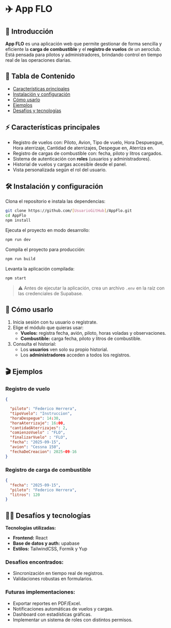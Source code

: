 # ✈️ App FLO

## 📌 Introducción  
**App FLO** es una aplicación web que permite gestionar de forma sencilla y eficiente la **carga de combustible** y el **registro de vuelos** de un aeroclub.  
Está pensada para pilotos y administradores, brindando control en tiempo real de las operaciones diarias.

## 📑 Tabla de Contenido  
- [Características principales](#-características-principales)  
- [Instalación y configuración](#-instalación-y-configuración)  
- [Cómo usarlo](#-cómo-usarlo)  
- [Ejemplos](#-ejemplos)  
- [Desafíos y tecnologías](#-desafíos-y-tecnologías)  

## ⚡ Características principales  
- Registro de vuelos con: Piloto, Avion, Tipo de vuelo, Hora Despuesgue, Hora aterrizaje, Cantidad de aterrizajes, Despegue en, Aterriza en.
- Registro de cargas de combustible con: fecha, piloto y litros cargados.  
- Sistema de autenticación con **roles** (usuarios y administradores).  
- Historial de vuelos y cargas accesible desde el panel.  
- Vista personalizada según el rol del usuario.  

## 🛠️ Instalación y configuración  
Clona el repositorio e instala las dependencias:  

```bash
git clone https://github.com/[UsuarioGitHub]/AppFlo.git
cd AppFlo
npm install
```

Ejecuta el proyecto en modo desarrollo:  

```bash
npm run dev
```

Compila el proyecto para producción:  

```bash
npm run build
```

Levanta la aplicación compilada:  

```bash
npm start
```

> ⚠️ Antes de ejecutar la aplicación, crea un archivo `.env` en la raíz con las credenciales de Supabase.  

## 🚀 Cómo usarlo  
1. Inicia sesión con tu usuario o regístrate.  
2. Elige el módulo que quieras usar:  
   - **Vuelos:** registra fecha, avión, piloto, horas voladas y observaciones.  
   - **Combustible:** carga fecha, piloto y litros de combustible.  
3. Consulta el historial:  
   - Los **usuarios** ven solo su propio historial.  
   - Los **administradores** acceden a todos los registros.  

## 🎬 Ejemplos  

### Registro de vuelo  
```json
{

  "piloto": "Federico Herrera",
  "tipoVuelo": "Instruccion",
  "horaDespegue": 14:30,
  "horaAterrizaje": 16:00,
  "cantidadAterrizajes": 2,
  "comienzoVuelo" : "FLO",
  "finalizarVuelo" : "FLO",
  "fecha": "2025-09-15",
  "avion": "Cessna 150",
  "fechaDeCreacion": 2025-09-16
}
```

### Registro de carga de combustible  
```json
{
  "fecha": "2025-09-15",
  "piloto": "Federico Herrera",
  "litros": 120
}
```

## 🧑‍💻 Desafíos y tecnologías  

**Tecnologías utilizadas:**  
- **Frontend:** React
- **Base de datos y auth:** upabase  
- **Estilos:** TailwindCSS, Formik y Yup  

### Desafíos encontrados:  
- Sincronización en tiempo real de registros.  
- Validaciones robustas en formularios.  

### Futuras implementaciones:  
- Exportar reportes en PDF/Excel.  
- Notificaciones automáticas de vuelos y cargas.  
- Dashboard con estadísticas gráficas.  
- Implementar un sistema de roles con distintos permisos.  
